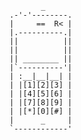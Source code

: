            _
	.-'-'--------.
	|     ==  R< |
	|.----------.|
	||          ||
	||          ||
	|| ________ ||
	|`----------'|
	| :__|__|__| |
	| |[1][2][3] |
	| |[4][5][6] |
	| |[7][8][9] |
	| |[*][0][#] |
	|      _     |
	`------------'
